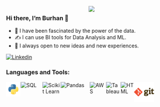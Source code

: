 ﻿<img src="https://github-readme-stats.vercel.app/api?username=Ahmet-Burhan&show_icons=true&theme=buefy" align='right' width="55%">

### Hi there, I’m Burhan 👋
- :100: I have been fascinated by the power of the data.
- :writing_hand: I can use BI tools for Data Analysis and ML.
- :handshake: I always open to new ideas and new experiences.


[![Linkedin](https://img.shields.io/badge/linkedin-%230077B5.svg?&style=for-the-badge&logo=linkedin&logoColor=white)]( https://www.linkedin.com/in/ahmetburhanboztash/)
<!--
**fidanfatih/ fidanfatih** is a ✨ _special_ ✨ repository because its `README.md` (this file) appears on your GitHub profile.

Here are some ideas to get you started:


- 💬 Ask me about anything that you want to learn

-->


### Languages and Tools:


<img align="left" alt="Python" width="40px" src="https://raw.githubusercontent.com/github/explore/80688e429a7d4ef2fca1e82350fe8e3517d3494d/topics/python/python.png"/>

<img align="left" alt="SQL" width="60px" src="https://upload.wikimedia.org/wikipedia/commons/8/87/Sql_data_base_with_logo.png"/>



<img align="left" alt="Scikit Learn" width="50px" src="https://encrypted-tbn0.gstatic.com/images?q=tbn:ANd9GcTWqe8229UE1DsRYR06QaKSop6cyWqcewXbXw&usqp=CAU" />

<img align="left" alt="Pandas" width="80px" src="https://upload.wikimedia.org/wikipedia/commons/thumb/e/ed/Pandas_logo.svg/1200px-Pandas_logo.svg.png"/>

<img align="left" alt="AWS" width="45px" src="https://upload.wikimedia.org/wikipedia/commons/thumb/9/93/Amazon_Web_Services_Logo.svg/768px-Amazon_Web_Services_Logo.svg.png"/>

<img align="left" alt="Tableau" width="40px" src="https://encrypted-tbn0.gstatic.com/images?q=tbn:ANd9GcQVw8Ka8GJ6Oqnjwdj47ZIPyFijvcLJgqKhfg&usqp=CAU" />

<img align="left" alt="HTML" width="37px" src="https://upload.wikimedia.org/wikipedia/commons/thumb/6/61/HTML5_logo_and_wordmark.svg/768px-HTML5_logo_and_wordmark.svg.png"/>


<img align="left" alt="Git" width="55px" src="https://raw.githubusercontent.com/github/explore/80688e429a7d4ef2fca1e82350fe8e3517d3494d/topics/git/git.png"/>


<br />
<br />

